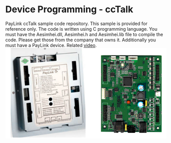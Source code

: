 # Device Programming - ccTalk
PayLink ccTalk sample code repository. This sample is provided for reference only.
The code is written using C programming language.
You must have the Aesimhei.dll, Aesimhei.h and Aesimhei.lib file to compile the code. Please get those from the company that owns it.
Additionally you must have a PayLink device.
Related [video](https://www.youtube.com/watch?v=wr9LkyMlN3U&ab_channel=KusumsiriWijayaratna).
![This is an image](https://github.com/kusumsiri/ccTalk/blob/main/The-Paylink-Device.png)

